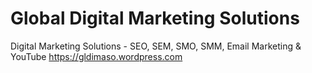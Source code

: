 # Global Digital Marketing Solutions
Digital Marketing Solutions - SEO, SEM, SMO, SMM, Email Marketing &amp; YouTube 
https://gldimaso.wordpress.com
